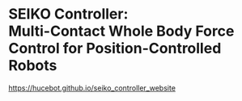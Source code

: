 # SEIKO Controller:<br>Multi-Contact Whole Body Force Control for Position-Controlled Robots

https://hucebot.github.io/seiko_controller_website

